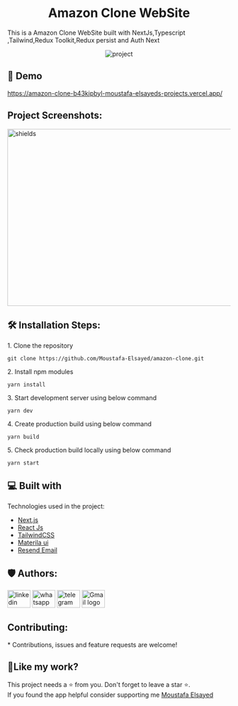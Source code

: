 <h1 align="center">Amazon Clone  WebSite</h1>
<P>This is a Amazon Clone  WebSite built with NextJs,Typescript ,Tailwind,Redux Toolkit,Redux persist and Auth Next</P>
<p align="center"><img src="https://i.ibb.co/hWBtgQ9/amazon.png" alt="project"></p>

<h2>🚀 Demo</h2>

https://amazon-clone-b43kipbyl-moustafa-elsayeds-projects.vercel.app/
<h2>Project Screenshots:</h2>

<img src="https://i.ibb.co/hWBtgQ9/amazon.png" alt="shields" width="800" height="400&quot;/">

 
<h2>🛠️ Installation Steps:</h2>

<p>1. Clone the repository</p>

```
git clone https://github.com/Moustafa-Elsayed/amazon-clone.git
```

<p>2. Install npm modules</p>

```
yarn install
```

<p>3. Start development server using below command</p>

```
yarn dev
```

<p>4. Create production build using below command</p>

```
yarn build
```

<p>5. Check production build locally using below command</p>

```
yarn start
```

  
  
<h2>💻 Built with</h2>

Technologies used in the project:

*  [Next.js](https://nextjs.org/)
*  [React Js](https://react.dev/learn) 
*  [TailwindCSS](https://tailwindcss.com/)  
*  [Materila ui](https://mui.com/material-ui/getting-started/) 
*  [Resend Email ](https://resend.com/emails/69382737-8835-4c5a-a6ed-12f5b160910c)






<h2>🛡️ Authors:</h2>
<div align="left">
  <a href="https://www.linkedin.com/in/mostafa-hashem-1b43822b9/"><img src="https://raw.githubusercontent.com/maurodesouza/profile-readme-generator/master/src/assets/icons/social/linkedin/default.svg" width="52" height="40" alt="linkedin logo" /></a>
 <a href="https://wa.me/201002602130"><img src="https://raw.githubusercontent.com/maurodesouza/profile-readme-generator/master/src/assets/icons/social/whatsapp/default.svg" width="52" height="40" alt="whatsapp logo" /></a>
  <a href="https://t.me/01002602130"><img src="https://raw.githubusercontent.com/maurodesouza/profile-readme-generator/master/src/assets/icons/social/telegram/default.svg" width="52" height="40" alt="telegram logo" /></a>
  <a href="mailto:moelsayed949@gmail.com"><img src="https://raw.githubusercontent.com/maurodesouza/profile-readme-generator/master/src/assets/icons/social/gmail/default.svg" width="52" height="40" alt="Gmail logo" /></a>

</div>

<h2> Contributing:</h2>
* Contributions, issues and feature requests are welcome!


<h2>💖Like my work?</h2>

This project needs a ⭐️ from you. Don't forget to leave a star ⭐️.   
If you found the app helpful consider supporting me 
[Moustafa Elsayed](https://github.com/Moustafa-Elsayed)
